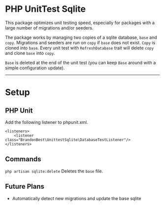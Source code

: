 # PHP UnitTest Sqlite

This package optimizes unit testing speed, especially for packages with a large number of migrations and/or seeders.

The package works by managing two copies of a sqlite database, `base` and `copy`. Migrations and seeders are run on `copy` if `base` does not exist.
`Copy` is cloned into `base`. Every unit test with `RefreshDatabase` trait will delete `copy` and clone `base` into `copy`.

`Base` is deleted at the end of the unit test (you can keep `Base` around with a simple configuration update).

---

# Setup

## PHP Unit

Add the following listener to phpunit.xml.

```
<listeners>
    <listener class="BrandonBest\UnittestSqlite\DatabaseTestListener"/>
</listeners>
```

## Commands

```php artisan sqlite:delete```
Deletes the `base` file.

## Future Plans

 - Automatically detect new migrations and update the base sqlite
